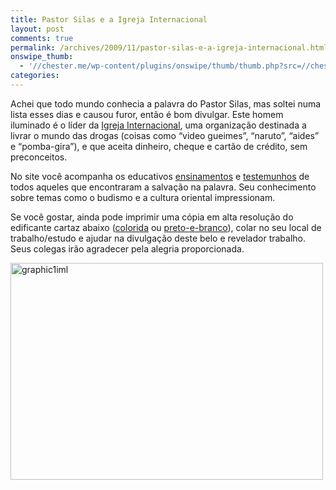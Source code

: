 ```yaml
---
title: Pastor Silas e a Igreja Internacional
layout: post
comments: true
permalink: /archives/2009/11/pastor-silas-e-a-igreja-internacional.html/
onswipe_thumb:
  - '//chester.me/wp-content/plugins/onswipe/thumb/thumb.php?src=//chester.me/wp-content/uploads/2009/11/graphic1iml2.jpg&amp;w=600&amp;h=800&amp;zc=1&amp;q=75&amp;f=0'
categories:
---
```

Achei que todo mundo conhecia a palavra do Pastor Silas, mas soltei numa lista esses dias e causou furor, então é bom divulgar. Este homem iluminado é o líder da [Igreja Internacional][1], uma organização destinada a livrar o mundo das drogas (coisas como &#8220;video gueimes&#8221;, &#8220;naruto&#8221;, &#8220;aides&#8221; e &#8220;pomba-gira&#8221;), e que aceita dinheiro, cheque e cartão de crédito, sem preconceitos.

No site você acompanha os educativos [ensinamentos][2] e [testemunhos][3] de todos aqueles que encontraram a salvação na palavra. Seu conhecimento sobre temas como o budismo e a cultura oriental impressionam.

Se você gostar, ainda pode imprimir uma cópia em alta resolução do edificante cartaz abaixo ([colorida][4] ou [preto-e-branco][5]), colar no seu local de trabalho/estudo e ajudar na divulgação deste belo e revelador trabalho. Seus colegas irão agradecer pela alegria proporcionada.

<img class="aligncenter size-full wp-image-3530" src="//chester.me/wp-content/uploads/2009/11/graphic1iml2.jpg" alt="graphic1iml" width="500" height="347" />

 [1]: http://www.igrejainternacional.com/
 [2]: http://www.igrejainternacional.com/artigos/
 [3]: http://www.igrejainternacional.com/testemunhos-de-fe/
 [4]: http://img33.imageshack.us/img33/9889/graphic1iml.jpg
 [5]: http://img102.imageshack.us/img102/5509/graphic1pb.jpg
